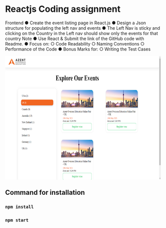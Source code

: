 # Reactjs Coding assignment

Frontend
    ● Create the event listing page in React.js
    ● Design a Json structure for populating the left nav and events
    ● The Left Nav is sticky and clicking on the Country in the Left nav should show only the
    events for that country
    Note
● Use React & Submit the link of the GitHub code with Readme.
● Focus on:
    ○ Code Readability
    ○ Naming Conventions
    ○ Performance of the Code
● Bonus Marks for:
    ○ Writing the Test Cases

<div style="display: flex">

<img src="/public/assets/img/first.png" height="400" width="auto">

</div>


## Command for installation

### `npm install`
### `npm start`


